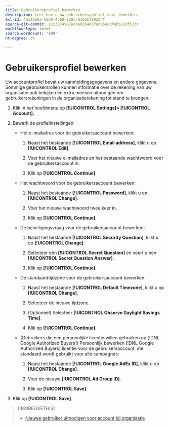 ```yaml
---
title: Gebruikersprofiel bewerken
description: Leer hoe u uw gebruikersprofiel kunt bewerken.
exl-id: 4a140b0a-5860-4b68-820c-03b6bf80254f
source-git-commit: 1c13874967ec4ad264e5fa6a5e0dfeb6120f53cc
workflow-type: tm+mt
source-wordcount: '199'
ht-degree: 3%

---
```


# Gebruikersprofiel bewerken

Uw accountprofiel bevat uw aanmeldingsgegevens en andere gegevens. Sommige gebruikersrollen kunnen informatie over de rekening van uw organisatie ook bekijken en extra mensen uitnodigen om gebruikersrekeningen in de organisatierekening tot stand te brengen.

1. Klik in het hoofdmenu op **[!UICONTROL Settings]> [!UICONTROL Account].**

1. Bewerk de profielinstellingen:

   * Het e-mailadres voor de gebruikersaccount bewerken:

      1. Naast het bestaande **[!UICONTROL Email address]**, klikt u op **[!UICONTROL Edit]**.

      1. Voer het nieuwe e-mailadres en het bestaande wachtwoord voor de gebruikersaccount in.
      1. Klik op **[!UICONTROL Continue]**.
   * Het wachtwoord voor de gebruikersaccount bewerken:

      1. Naast het bestaande **[!UICONTROL Password]**, klikt u op **[!UICONTROL Change]**.

      1. Voer het nieuwe wachtwoord twee keer in.

      1. Klik op **[!UICONTROL Continue]**.
   * De beveiligingsvraag voor de gebruikersaccount bewerken:

      1. Naast het bestaande **[!UICONTROL Security Question]**, klikt u op **[!UICONTROL Change]**.

      1. Selecteer een **[!UICONTROL Secret Question]** en voert u een **[!UICONTROL Secret Question Answer]**.

      1. Klik op **[!UICONTROL Continue]**.
   * De standaardtijdzone voor de gebruikersaccount bewerken:

      1. Naast het bestaande **[!UICONTROL Default Timezone]**, klikt u op **[!UICONTROL Change]**.

      1. Selecteer de nieuwe tijdzone.

      1. (Optioneel) Selecteer **[!UICONTROL Observe Daylight Savings Time]**.

      1. Klik op **[!UICONTROL Continue]**.
   * (Gebruikers die een persoonlijke licentie willen gebruiken op [!DNL Google Authorized Buyers]) Persoonlijk bewerken [!DNL Google Authorized Buyers] licentie voor de gebruikersaccount, die standaard wordt gebruikt voor alle campagnes:

      1. Naast het bestaande **[!UICONTROL Google AdEx ID]**, klikt u op **[!UICONTROL Change]**.

      1. Voer de nieuwe **[!UICONTROL Ad Group ID]**.

      1. Klik op **[!UICONTROL Save]**.





1. Klik op **[!UICONTROL Save]**.

>[!MORELIKETHIS]
>
>* [Nieuwe gebruiker uitnodigen voor account bij organisatie](user-invite.md)


<!-- >* [User Profile and Organization Account Settings](user-and-account-settings.md) -->
